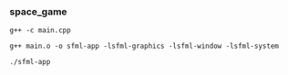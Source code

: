 ### space_game

```
g++ -c main.cpp
```


```
g++ main.o -o sfml-app -lsfml-graphics -lsfml-window -lsfml-system
```

```
./sfml-app
```
